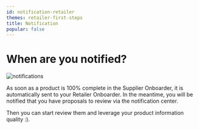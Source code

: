 ```yaml
---
id: notification-retailer
themes: retailer-first-steps
title: Notification
popular: false
---
```


# When are you notified?

![notifications](../img/notifications.svg)

As soon as a product is 100% complete in the Supplier Onboarder, it is automatically sent to your Retailer Onboarder. In the meantime, you will be notified that you have proposals to review via the notification center.

Then you can start review them and leverage your product information quality :).
